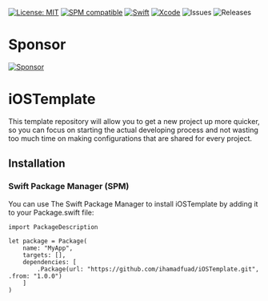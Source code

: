 [![License: MIT](https://img.shields.io/badge/License-MIT-yellow.svg)](https://opensource.org/licenses/MIT) 
[![SPM compatible](https://img.shields.io/badge/SPM-Compatible-brightgreen.svg?style=flat)](https://swift.org/package-manager/)
[![Swift](https://img.shields.io/badge/Swift-5.6-orange.svg)](https://swift.org)
[![Xcode](https://img.shields.io/badge/Xcode-13.3-blue.svg)](https://developer.apple.com/xcode)
![Issues](https://img.shields.io/github/issues/ihamadfuad/iOSTemplate) 
![Releases](https://img.shields.io/github/v/release/ihamadfuad/iOSTemplate)

# Sponsor
[![Sponsor](https://img.shields.io/badge/Donate-PayPal-blue.svg)](https://paypal.me/nuralme?country.x=BH&locale.x=en_US)

# iOSTemplate

This template repository will allow you to get a new project up more quicker, so you can focus on 
starting the actual developing process and not wasting too much time on making configurations 
that are shared for every project.

## Installation
### Swift Package Manager (SPM)

You can use The Swift Package Manager to install iOSTemplate by adding it to your Package.swift file:

    import PackageDescription

    let package = Package(
        name: "MyApp",
        targets: [],
        dependencies: [
            .Package(url: "https://github.com/ihamadfuad/iOSTemplate.git", .from: "1.0.0")
        ]
    )
